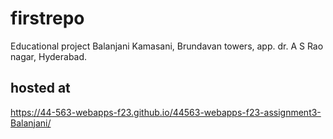 # firstrepo
Educational project
Balanjani Kamasani, Brundavan towers, app. dr. A S Rao nagar, Hyderabad.
## hosted at
https://44-563-webapps-f23.github.io/44563-webapps-f23-assignment3-Balanjani/

